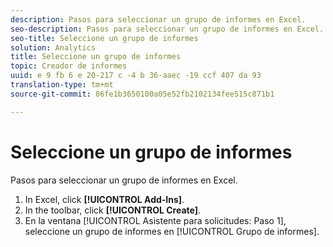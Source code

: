 ```yaml
---
description: Pasos para seleccionar un grupo de informes en Excel.
seo-description: Pasos para seleccionar un grupo de informes en Excel.
seo-title: Seleccione un grupo de informes
solution: Analytics
title: Seleccione un grupo de informes
topic: Creador de informes
uuid: e 9 fb 6 e 20-217 c -4 b 36-aaec -19 ccf 407 da 93
translation-type: tm+mt
source-git-commit: 86fe1b3650100a05e52fb2102134fee515c871b1

---
```



# Seleccione un grupo de informes

Pasos para seleccionar un grupo de informes en Excel.

1. In Excel, click **[!UICONTROL Add-Ins]**.
1. In the toolbar, click **[!UICONTROL Create]**.
1. En la ventana [!UICONTROL Asistente para solicitudes: Paso 1], seleccione un grupo de informes en [!UICONTROL Grupo de informes].
